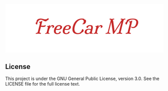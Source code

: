 ![FreeCar-MP](images/doc/FreeCar%20MP.png)

## License

This project is under the GNU General Public License, version 3.0. See the LICENSE file for the full license text.